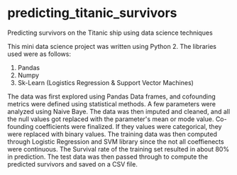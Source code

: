 # predicting_titanic_survivors
Predicting survivors on the Titanic ship using data science techniques

This mini data science project was written using Python 2.
The libraries used were as follows:

1) Pandas 
2) Numpy
3) Sk-Learn (Logistics Regression & Support Vector Machines)

The data was first explored using Pandas Data frames, and cofounding metrics were defined using statistical methods.
A few parameters were analyzed using Naive Baye.
The data was then imputed and cleaned, and all the null values got replaced with the parameter's mean or mode value.
Co-founding coefficients were finalized. If they values were categorical, they were replaced with binary values.
The training data was then computed through Logistic Regression and SVM library since the not all coeffienects were continuous.
The Survival rate of the training set resulted in about 80% in prediction.
The test data was then passed through to compute the predicted survivors and saved on a CSV file.
